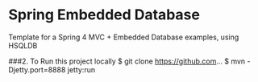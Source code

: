 Spring Embedded Database
===============================
Template for a Spring 4 MVC + Embedded Database examples, using HSQLDB

###2. To Run this project locally
$ git clone https://github.com...
$ mvn -Djetty.port=8888 jetty:run
